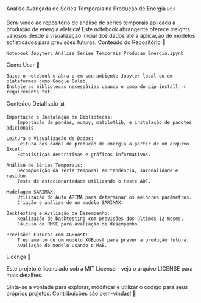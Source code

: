 Análise Avançada de Séries Temporais na Produção de Energia 📈⚡

Bem-vindo ao repositório de análise de séries temporais aplicada à produção de energia elétrica! Este notebook abrangente oferece insights valiosos desde a visualização inicial dos dados até a aplicação de modelos sofisticados para previsões futuras.
Conteúdo do Repositório 📂

    Notebook Jupyter: Análise_Series_Temporais_Producao_Energia.ipynb

Como Usar 🚀

    Baixe o notebook e abra-o em seu ambiente Jupyter local ou em plataformas como Google Colab.
    Instale as bibliotecas necessárias usando o comando pip install -r requirements.txt.

Conteúdo Detalhado 📊

    Importação e Instalação de Bibliotecas:
        Importação de pandas, numpy, matplotlib, e instalação de pacotes adicionais.

    Leitura e Visualização de Dados:
        Leitura dos dados de produção de energia a partir de um arquivo Excel.
        Estatísticas descritivas e gráficos informativos.

    Análise de Séries Temporais:
        Decomposição da série temporal em tendência, sazonalidade e resíduo.
        Teste de estacionariedade utilizando o teste ADF.

    Modelagem SARIMAX:
        Utilização do Auto ARIMA para determinar os melhores parâmetros.
        Criação e análise de um modelo SARIMAX.

    Backtesting e Avaliação de Desempenho:
        Realização de backtesting com previsões dos últimos 12 meses.
        Cálculo do RMSE para avaliação de desempenho.

    Previsões Futuras com XGBoost:
        Treinamento de um modelo XGBoost para prever a produção futura.
        Avaliação do modelo usando o MAE.

Licença 📜

Este projeto é licenciado sob a MIT License - veja o arquivo LICENSE para mais detalhes.

Sinta-se à vontade para explorar, modificar e utilizar o código para seus próprios projetos. Contribuições são bem-vindas! 🌟
